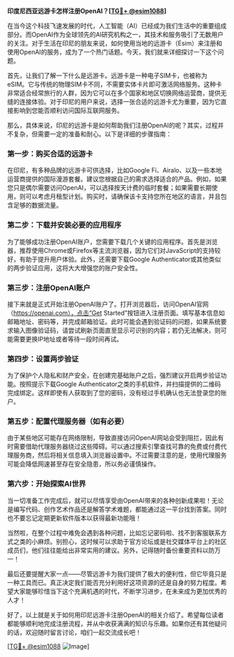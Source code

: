 **印度尼西亚远游卡怎样注册OpenAI？[[TG💪+ @esim1088](https://t.me/s/esim1088)]**

在当今这个科技飞速发展的时代，人工智能（AI）已经成为我们生活中的重要组成部分。而OpenAI作为全球领先的AI研究机构之一，其技术和服务吸引了无数用户的关注。对于生活在印尼的朋友来说，如何使用当地的远游卡（Esim）来注册和使用OpenAI的服务，成为了一个热门话题。今天，我们就来详细探讨一下这个问题。

首先，让我们了解一下什么是远游卡。远游卡是一种电子SIM卡，也被称为eSIM。它与传统的物理SIM卡不同，不需要实体卡片即可激活网络服务。这种卡非常适合经常旅行的人群，因为它可以在多个国家和地区切换网络运营商，提供无缝的连接体验。对于印尼的用户来说，选择一张合适的远游卡尤为重要，因为它直接影响到您能否顺利访问国际互联网服务。

那么，具体来说，印尼的远游卡是如何帮助我们注册OpenAI的呢？其实，过程并不复杂，但需要一定的准备和耐心。以下是详细的步骤指南：

### 第一步：购买合适的远游卡

在印尼，有多种品牌的远游卡可供选择，比如Google Fi、Airalo、以及一些本地运营商提供的国际漫游套餐。建议您根据自己的需求选择适合的产品。例如，如果您只是偶尔需要访问OpenAI，可以选择按天计费的临时套餐；如果需要长期使用，则可以考虑月租型计划。购买时，请确保该卡支持您所在地区的语言，并且包含足够的数据流量。

### 第二步：下载并安装必要的应用程序

为了能够成功注册OpenAI账户，您需要下载几个关键的应用程序。首先是浏览器，推荐使用Chrome或Firefox等主流浏览器，因为它们对JavaScript的支持较好，有助于提升用户体验。此外，还需要下载Google Authenticator或其他类似的两步验证应用，这将大大增强您的账户安全性。

### 第三步：注册OpenAI账户

接下来就是正式开始注册OpenAI账户了。打开浏览器后，访问OpenAI官网（https://openai.com），点击“Get Started”按钮进入注册页面。填写基本信息如邮箱地址、密码等，并完成邮箱验证。此时可能会遇到验证码的问题，如果系统要求输入图像验证码，请尝试刷新页面直至显示可识别的内容；若仍无法解决，则可能需要更换IP地址或者等待一段时间再试。

### 第四步：设置两步验证

为了保护个人隐私和财产安全，在创建完基础账户之后，强烈建议开启两步验证功能。按照提示下载Google Authenticator之类的手机软件，并扫描提供的二维码完成绑定。这样即使有人获取到了您的密码，没有经过手机确认也无法登录您的账户。

### 第五步：配置代理服务器（如有必要）

由于某些地区可能存在网络限制，导致直接访问OpenAI网站会受到阻拦，因此有时需要借助代理服务器绕过这些障碍。可以通过搜索引擎查找可靠的免费或付费代理服务商，然后将相关信息填入浏览器设置中。不过需要注意的是，使用代理服务可能会降低网速甚至存在安全隐患，所以务必谨慎操作。

### 第六步：开始探索AI世界

当一切准备工作完成后，就可以尽情享受由OpenAI带来的各种创新成果啦！无论是编写代码、创作艺术作品还是解答学术难题，都能通过这一平台找到答案。同时也不要忘记定期更新软件版本以获得最新功能哦！

当然啦，在整个过程中难免会遇到各种问题，比如忘记密码啦、找不到客服联系方式之类的小麻烦。别担心，这时候可以求助于官方论坛或是社交媒体平台上的社区成员们，他们往往能给出非常实用的建议。另外，记得随时备份重要资料以防万一！

最后还要提醒大家一点——尽管远游卡为我们提供了极大的便利性，但它毕竟只是一种工具而已。真正决定我们能否充分利用好这项资源的还是自身的努力程度。希望大家能够珍惜当下这个充满机遇的时代，不断学习进步，在未来成为更加优秀的人才！

好了，以上就是关于如何用印尼远游卡注册OpenAI的相关介绍了。希望每位读者都能够顺利地完成注册流程，并从中收获满满的知识与乐趣。如果你还有其他疑问的话，欢迎随时留言讨论，咱们一起交流成长吧！

[[TG💪+ @esim1088](https://t.me/s/esim1088) ![Image](https://i.postimg.cc/4NQfJmqS/Snipaste-2025-05-13-00-14-12.png)]